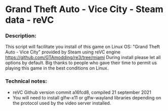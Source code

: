 # Grand Theft Auto - Vice City - Steam data - reVC

### Description:
This script will facilitate you install of this game on Linux OS:
"Grand Theft Auto - Vice City" provided by Steam using reVC engine https://github.com/GTAmodding/re3/tree/miami
During install please let all options by default.
Big thanks to people who gave their time to permit us playing this game in the best conditions on Linux.

### Technical notes:
- reVC Github version commit a16fcd8, compiled 21 september 2021
- You will need to install glfw-x11 or glfw-wayland libraries depending on the protocol used by the video server installed.
